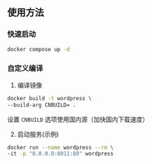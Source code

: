 ## 使用方法

### 快速启动

```bash
docker compose up -d
```

### 自定义编译

1. 编译镜像

```bash
docker build -t wordpress \
--build-arg CNBUILD= .
```

设置 `CNBUILD` 选项使用国内源（加快国内下载速度）

2. 启动服务(示例)

```bash
docker run --name wordpress --rm \
-it -p "0.0.0.0:8011:80" wordpress
```


